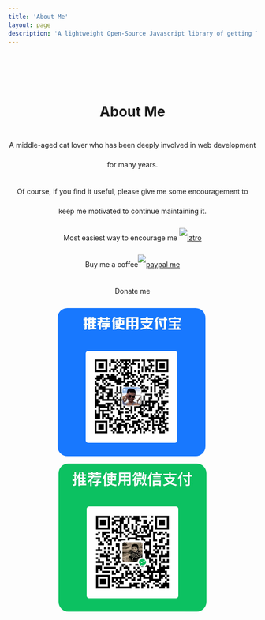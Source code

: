 ```yaml
---
title: 'About Me'
layout: page
description: 'A lightweight Open-Source Javascript library of getting The Purple Star Astrology(Zi Wei Dou Shu) astrolabe information.'
---
```


<div align="center" style="padding-top: 50px">

<h1 class="brand-name text-clip" style="line-height: 60px;">About Me</h1>

<div style="line-height: 40px">
<p>A middle-aged cat lover who has been deeply involved in web development for many years.</p>
<p>Of course, if you find it useful, please give me some encouragement to keep me motivated to continue maintaining it.</p>
<p>Most easiest way to encourage me <a href="https://github.com/SylarLong/iztro" target="_blank"><img src="https://img.shields.io/github/stars/sylarlong/iztro.svg?style=social&label=Star" alt="iztro" /></a></p>
<p>Buy me a coffee<a href="https://PayPal.Me/sylarlong" target="_blank"><img src="https://img.shields.io/badge/Paypal_Me-8A2BE2?logo=paypal&link=https%3A%2F%2Fwww.paypal.com%2Fsylarlong" alt="paypal me" /></a></p>
<p>Donate me</p>
<p>
<img src="/.vitepress/public/alipay.png" alt="alipay" width="300" style="display: inline-block;border-radius: 20px;" />&nbsp;
<img src="/.vitepress/public/wcpay.png" alt="wechat pay" width="300" style="display: inline-block;border-radius: 20px;" />
</p>
</div>

</div>